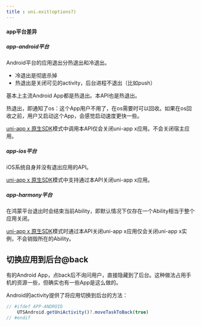```yaml
---
title : uni.exit(options?)
---
```


<!-- ## uni.exit(options?) @exit -->

<!-- UTSAPIJSON.exit.name -->

<!-- UTSAPIJSON.exit.description -->

<!-- UTSAPIJSON.exit.compatibility -->

#### app平台差异

##### app-android平台
Android平台的应用退出分热退出和冷退出。
- 冷退出是彻底杀掉
- 热退出是关闭可见的activity，后台进程不退出（比如push）

基本上主流Android App都是热退出。本API也是热退出。

热退出，即通知了os：这个App用户不用了，在os需要时可以回收。如果在os回收之前，用户又启动这个App，会感觉启动速度更快一些。

[uni-app x 原生SDK](../native/README.md)模式中调用本API仅会关闭uni-app x应用。不会关闭宿主应用。

##### app-ios平台
iOS系统自身并没有退出应用的API。

[uni-app x 原生SDK](../native/README.md)模式中支持通过本API关闭uni-app x应用。

##### app-harmony平台
在鸿蒙平台退出时会结束当前Ability，即默认情况下仅存在一个Ability相当于整个应用关闭。

[uni-app x 原生SDK](../native/README.md)模式时通过本API关闭uni-app x应用仅会关闭uni-app x实例，不会销毁所在的Ability。


<!-- UTSAPIJSON.exit.param -->

<!-- UTSAPIJSON.exit.returnValue -->

<!-- UTSAPIJSON.exit.tutorial -->

<!-- UTSAPIJSON.exit.example -->

<!-- UTSAPIJSON.general_type.name -->

<!-- UTSAPIJSON.general_type.param -->

## 切换应用到后台@back

有的Android App，点back后不询问用户，直接隐藏到了后台。这种做法占用手机的资源一些，但确实也有一些App是这么做的。

Android的activity提供了将应用切换到后台的方法：
```ts
// #ifdef APP-ANDROID
	UTSAndroid.getUniActivity()?.moveTaskToBack(true)
// #endif
```
